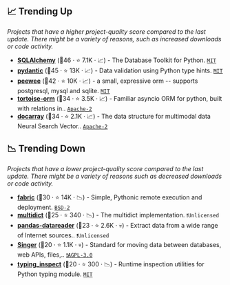 ## 📈 Trending Up

_Projects that have a higher project-quality score compared to the last update. There might be a variety of reasons, such as increased downloads or code activity._

- <b><a href="https://github.com/sqlalchemy/sqlalchemy">SQLAlchemy</a></b> (🥇46 ·  ⭐ 7.1K · 📈) - The Database Toolkit for Python. <code><a href="http://bit.ly/34MBwT8">MIT</a></code>
- <b><a href="https://github.com/pydantic/pydantic">pydantic</a></b> (🥇45 ·  ⭐ 13K · 📈) - Data validation using Python type hints. <code><a href="http://bit.ly/34MBwT8">MIT</a></code>
- <b><a href="https://github.com/coleifer/peewee">peewee</a></b> (🥇42 ·  ⭐ 10K · 📈) - a small, expressive orm -- supports postgresql, mysql and sqlite. <code><a href="http://bit.ly/34MBwT8">MIT</a></code>
- <b><a href="https://github.com/tortoise/tortoise-orm">tortoise-orm</a></b> (🥈34 ·  ⭐ 3.5K · 📈) - Familiar asyncio ORM for python, built with relations in.. <code><a href="http://bit.ly/3nYMfla">Apache-2</a></code>
- <b><a href="https://github.com/docarray/docarray">docarray</a></b> (🥈34 ·  ⭐ 2.1K · 📈) - The data structure for multimodal data Neural Search Vector.. <code><a href="http://bit.ly/3nYMfla">Apache-2</a></code>

## 📉 Trending Down

_Projects that have a lower project-quality score compared to the last update. There might be a variety of reasons such as decreased downloads or code activity._

- <b><a href="https://github.com/fabric/fabric">fabric</a></b> (🥉30 ·  ⭐ 14K · 📉) - Simple, Pythonic remote execution and deployment. <code><a href="http://bit.ly/3rqEWVr">BSD-2</a></code>
- <b><a href="https://github.com/aio-libs/multidict">multidict</a></b> (🥉25 ·  ⭐ 340 · 📉) - The multidict implementation. <code>❗Unlicensed</code>
- <b><a href="https://github.com/pydata/pandas-datareader">pandas-datareader</a></b> (🥉23 ·  ⭐ 2.6K · 💀) - Extract data from a wide range of Internet sources.. <code>❗Unlicensed</code>
- <b><a href="https://github.com/singer-io/getting-started">Singer</a></b> (🥉20 ·  ⭐ 1.1K · 💀) - Standard for moving data between databases, web APIs, files,.. <code><a href="http://bit.ly/3pwmjO5">❗️AGPL-3.0</a></code>
- <b><a href="https://github.com/ilevkivskyi/typing_inspect">typing_inspect</a></b> (🥉20 ·  ⭐ 300 · 📉) - Runtime inspection utilities for Python typing module. <code><a href="http://bit.ly/34MBwT8">MIT</a></code>

